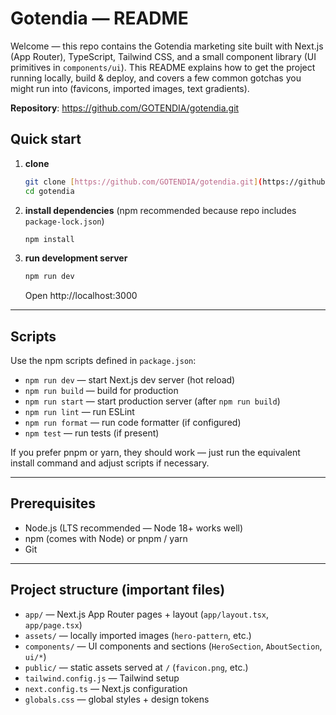 # Gotendia — README

Welcome — this repo contains the Gotendia marketing site built with Next.js (App Router), TypeScript, Tailwind CSS, and a small component library (UI primitives in `components/ui`). This README explains how to get the project running locally, build & deploy, and covers a few common gotchas you might run into (favicons, imported images, text gradients).

**Repository**: https://github.com/GOTENDIA/gotendia.git

## Quick start

1.  **clone**
    ```sh
    git clone [https://github.com/GOTENDIA/gotendia.git](https://github.com/GOTENDIA/gotendia.git)
    cd gotendia
    ```
2.  **install dependencies** (npm recommended because repo includes `package-lock.json`)
    ```sh
    npm install
    ```
3.  **run development server**
    ```sh
    npm run dev
    ```
    Open http://localhost:3000

---

## Scripts

Use the npm scripts defined in `package.json`:

- `npm run dev` — start Next.js dev server (hot reload)
- `npm run build` — build for production
- `npm run start` — start production server (after `npm run build`)
- `npm run lint` — run ESLint
- `npm run format` — run code formatter (if configured)
- `npm test` — run tests (if present)

If you prefer pnpm or yarn, they should work — just run the equivalent install command and adjust scripts if necessary.

---

## Prerequisites

- Node.js (LTS recommended — Node 18+ works well)
- npm (comes with Node) or pnpm / yarn
- Git

---

## Project structure (important files)

- `app/` — Next.js App Router pages + layout (`app/layout.tsx`, `app/page.tsx`)
- `assets/` — locally imported images (`hero-pattern`, etc.)
- `components/` — UI components and sections (`HeroSection`, `AboutSection`, `ui/*`)
- `public/` — static assets served at `/` (`favicon.png`, etc.)
- `tailwind.config.js` — Tailwind setup
- `next.config.ts` — Next.js configuration
- `globals.css` — global styles + design tokens

